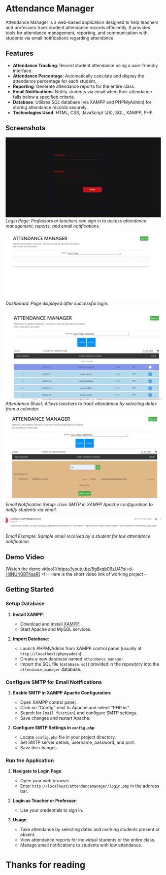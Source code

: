 # Attendance Manager
Attendance Manager is a web-based application designed to help teachers and professors track student attendance records efficiently. It provides tools for attendance management, reporting, and communication with students via email notifications regarding attendance.

## Features

- **Attendance Tracking**: Record student attendance using a user-friendly interface.
- **Attendance Percentage**: Automatically calculate and display the attendance percentage for each student.
- **Reporting**: Generate attendance reports for the entire class.
- **Email Notifications**: Notify students via email when their attendance falls below a specified criteria.
- **Database**: Utilizes SQL database (via XAMPP and PHPMyAdmin) for storing attendance records securely.
- **Technologies Used**: HTML, CSS, JavaScript (JS), SQL, XAMPP, PHP.

## Screenshots

![Screenshot 1](loginPage.JPG)
*Login Page: Professors or teachers can sign in to access attendance management, reports, and email notifications.*

![Screenshot 2](afterlogin.JPG)
*Dashboard: Page displayed after successful login.*

![Screenshot 3](attendanceSheet.JPG)
*Attendance Sheet: Allows teachers to track attendance by selecting dates from a calendar.*

![Screenshot 4](sendEmail.JPG)
*Email Notification Setup: Uses SMTP in XAMPP Apache configuration to notify students via email.*

![Screenshot 5](emailReceive.JPG)
*Email Example: Sample email received by a student for low attendance notification.*

## Demo Video

[Watch the demo video][(https://youtu.be/5g8xqb06zU4?si=d-HilNUrKiBT4saR] <!-- Here is the short video link of working project -

## Getting Started

### Setup Database

1. **Install XAMPP**:
   - Download and install [XAMPP](https://www.apachefriends.org/index.html).
   - Start Apache and MySQL services.

2. **Import Database**:
   - Launch PHPMyAdmin from XAMPP control panel (usually at `http://localhost/phpmyadmin`).
   - Create a new database named `attendance_manager`.
   - Import the SQL file (`database.sql`) provided in the repository into the `attendance_manager` database.

### Configure SMTP for Email Notifications

1. **Enable SMTP in XAMPP Apache Configuration**:
   - Open XAMPP control panel.
   - Click on "Config" next to Apache and select "PHP.ini".
   - Search for `[mail function]` and configure SMTP settings.
   - Save changes and restart Apache.

2. **Configure SMTP Settings in `config.php`**:
   - Locate `config.php` file in your project directory.
   - Set SMTP server details, username, password, and port.
   - Save the changes.

### Run the Application

1. **Navigate to Login Page**:
   - Open your web browser.
   - Enter `http://localhost/attendancemanager/login.php` in the address bar.

2. **Login as Teacher or Professor**:
   - Use your credentials to sign in.

3. **Usage**:
   - Take attendance by selecting dates and marking students present or absent.
   - View attendance reports for individual students or the entire class.
   - Manage email notifications to students with low attendance.

# Thanks for reading

